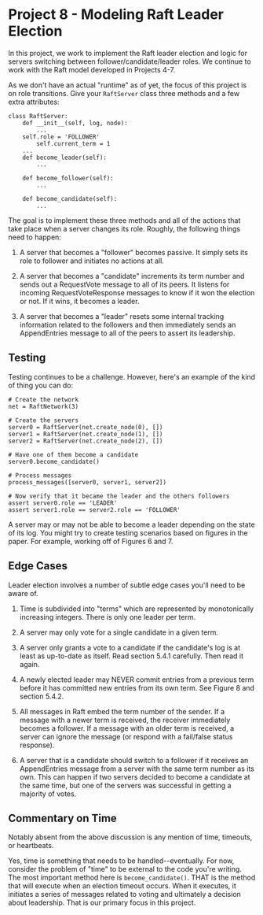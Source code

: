 # Project 8 - Modeling Raft Leader Election

In this project, we work to implement the Raft leader election and
logic for servers switching between follower/candidate/leader roles.
We continue to work with the Raft model developed in Projects 4-7.

As we don't have an actual "runtime" as of yet, the focus of
this project is on role transitions.    Give your `RaftServer`
class three methods and a few extra attributes:

```
class RaftServer:
    def __init__(self, log, node):
        ...
	self.role = 'FOLLOWER'
        self.current_term = 1
    ...
    def become_leader(self):
        ...

    def become_follower(self):
        ...

    def become_candidate(self):
        ...
```

The goal is to implement these three methods and all of the actions
that take place when a server changes its role.   Roughly, the
following things need to happen:

1. A server that becomes a "follower" becomes passive. It simply
sets its role to follower and initiates no actions at all.

2. A server that becomes a "candidate" increments its term number
and sends out a RequestVote message to all of its peers. It 
listens for incoming RequestVoteResponse messages to know if it
won the election or not.  If it wins, it becomes a leader.

3. A server that becomes a "leader" resets some internal tracking
information related to the followers and then immediately sends
an AppendEntries message to all of the peers to assert its leadership.

## Testing

Testing continues to be a challenge.  However, here's an example
of the kind of thing you can do:

```
# Create the network
net = RaftNetwork(3)

# Create the servers
server0 = RaftServer(net.create_node(0), [])
server1 = RaftServer(net.create_node(1), [])
server2 = RaftServer(net.create_node(2), [])

# Have one of them become a candidate
server0.become_candidate()

# Process messages
process_messages([server0, server1, server2])

# Now verify that it became the leader and the others followers
assert server0.role == 'LEADER'
assert server1.role == server2.role == 'FOLLOWER'
```

A server may or may not be able to become a leader depending
on the state of its log.   You might try to create testing
scenarios based on figures in the paper.   For example, working
off of Figures 6 and 7.

## Edge Cases

Leader election involves a number of subtle edge cases you'll
need to be aware of.

1. Time is subdivided into "terms" which are represented by
monotonically increasing integers.  There is only one leader per term.

2. A server may only vote for a single candidate in a given term.

3. A server only grants a vote to a candidate if the candidate's log
is at least as up-to-date as itself. Read section 5.4.1 carefully.
Then read it again.

4. A newly elected leader may NEVER commit entries from a previous
term before it has committed new entries from its own term.  See
Figure 8 and section 5.4.2.

5. All messages in Raft embed the term number of the sender.  If a
message with a newer term is received, the receiver immediately
becomes a follower.  If a message with an older term is received, a
server can ignore the message (or respond with a fail/false status
response).

6. A server that is a candidate should switch to a follower
if it receives an AppendEntries message from a server with the same
term number as its own.  This can happen if two servers decided to
become a candidate at the same time, but one of the servers was
successful in getting a majority of votes.

## Commentary on Time

Notably absent from the above discussion is any mention of time, timeouts,
or heartbeats.  

Yes, time is something that needs to be handled--eventually.  For now,
consider the problem of "time" to be external to the code you're writing.
The most important method here is `become_candidate()`.  THAT is the
method that will execute when an election timeout occurs.  When it executes,
it initiates a series of messages related to voting and ultimately a
decision about leadership.   That is our primary focus in this project.



